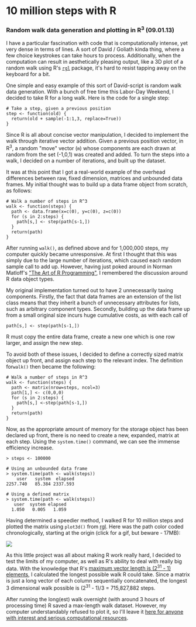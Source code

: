 
# 10 million steps with R


### Random walk data generation and plotting in R<sup>3</sup> (09.01.13)


I have a particular fascination with code that is computationally intense, yet very dense in terms of lines. A sort of David / Goliath kinda thing, where a few choice keystrokes can take hours to process. Additionally, when the computation can result in aesthetically pleasing output, like a 3D plot of a random walk using R's [`rgl`](http://cran.r-project.org/web/packages/rgl/index.html) package, it's hard to resist tapping away on the keyboard for a bit.

One simple and easy example of this sort of David-script is random walk data generation. With a bunch of free time this Labor-Day Weekend, I decided to take R for a long walk. Here is the code for a single step:

```language-r
# Take a step, given a previous position
step <- function(old) {
  return(old + sample(-1:1,3, replace=True))
}
```

Since R is all about concise vector manipulation, I decided to implement the walk through iterative vector addition. Given a previous position vector, in R<sup>3</sup>, a random "move" vector (`m`) whose components are each drawn at random from the set (-1,0,1) was created and added. To turn the steps into a walk, I decided on a number of iterations, and built up the dataset.


It was at this point that I got a real-world example of the overhead differences between raw, fixed dimension, matrices and unbounded data frames. My initial thought was to build up a data frame object from scratch, as follows:


```language-r
# Walk a number of steps in R^3
walk <- function(steps) {
  path <- data.frame(x=c(0), y=c(0), z=c(0))
  for (s in 2:steps) {
    path[s,] <- step(path[s-1,])
  }
  return(path)
}
```


After running `walk()`, as defined above and for 1,000,000 steps, my computer quickly became unresponsive. At first I thought that this was simply due to the large number of iterations, which caused each random sample call to add up. However, having just poked around in Norman Matloff's ["The Art of R Programming"](http://nostarch.com/artofr.htm), I remembered the discussion around R data object types.

My original implementation turned out to have 2 unnecessarily taxing components. Firstly, the fact that data frames are an extension of the list class means that they inherit a bunch of unnecessary attributes for lists, such as arbitrary component types. Secondly, building up the data frame up from a small original size incurs huge cumulative costs, as with each call of

```language-r
path[s,] <- step(path[s-1,])
```

R must copy the entire data frame, create a new one which is one row larger, and assign the new step.

To avoid both of these issues, I decided to define a correctly sized matrix object up front, and assign each step to the relevant index. The definition for`walk()` then became the following:

```language-r
# Walk a number of steps in R^3
walk <- function(steps) {
  path <- matrix(nrow=steps, ncol=3)
  path[1,] <- c(0,0,0)
  for (s in 2:steps) {
    path[s,] <-step(path[s-1,])
  }
  return(path)
}
```

Now, as the appropriate amount of memory for the storage object has been declared up front, there is no need to create a new, expanded, matrix at each step. Using the `system.time()` command, we can see the immense efficiency increase.


```language-r
> steps <- 100000

# Using an unbounded data frame
> system.time(path <- walk(steps))
    user   system  elapsed
2257.740   85.384 2337.593

# Using a defined matrix
> system.time(path <- walk(steps))
   user  system elapsed
  1.050   0.005   1.059
```


Having determined a speedier method, I walked R for 10 million steps and plotted the matrix using `plot3d()` from [rgl](http://cran.r-project.org/web/packages/rgl/index.html). Here was the path color coded chronologically, starting at the origin (click for a gif, but beware - 17MB):

[<img src="10millionSteps1.png"/>](/static/images/10millionSteps1.gif)

As this little project was all about making R work really hard, I decided to test the limits of my computer, as well as R's ability to deal with really big data. With the knowledge that R's [maximum vector length is (2<sup>31</sup> - 1) elements](http://stat.ethz.ch/R-manual/R-devel/library/base/html/Memory-limits.html), I calculated the longest possible walk R could take. Since a matrix is just a long vector of each column sequentially concatenated, the longest 3 dimensional walk possible is (2<sup>31</sup> - 1)/3 = 715,827,882 steps.

After running the long(est) walk overnight (with around 3 hours of processing time) R saved a max-length walk dataset. However, my computer understandably refused to plot it, so I'll leave it [here for anyone with interest and serious computational resources](https://mega.co.nz/#!H8xmXKLA!alemsUbukM3L1gY9KAsfXll-n2ZE1f1i-Rb14g-C94E).

